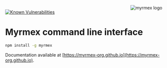 <img align="right" alt="myrmex logo" src="https://raw.githubusercontent.com/myrmex-org/myrmex/master/img/myrmex-logo2.png" />

[![Known Vulnerabilities](https://snyk.io/test/npm/myrmex/badge.svg)](https://snyk.io/test/npm/myrmex)

# Myrmex command line interface

```bash
npm install -g myrmex
```

Documentation available at [https://myrmex-org.github.io](https://myrmex-org.github.io).
